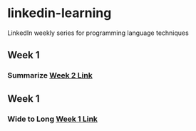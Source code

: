 # linkedin-learning
LinkedIn weekly series for programming language techniques

## Week 1
### Summarize [Week 2 Link](https://github.com/Tgordon523/linkedin-learning/tree/main/Week2)

## Week 1
### Wide to Long [Week 1 Link](https://github.com/Tgordon523/linkedin-learning/tree/main/Week1)
